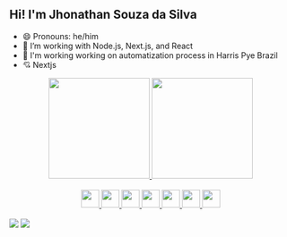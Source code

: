 <!--
**JhonathanSilva2/JhonathanSilva2** is a ✨ _special_ ✨ repository because its `README.md` (this file) appears on your GitHub profile.

Here are some ideas to get you started:

- 🔭 I’m currently working on ...
- 🌱 I’m currently learning ...
- 👯 I’m looking to collaborate on ...
- 🤔 I’m looking for help with ...
- 💬 Ask me about ...
- 📫 How to reach me: ...
- 😄 Pronouns: ...
- ⚡ Fun fact: ...
-->
## Hi! I'm Jhonathan Souza da Silva

- 😄 Pronouns: he/him
- 🌱 I’m working with Node.js, Next.js, and React
- 🔭 I'm working working on automatization process in Harris Pye Brazil
- :cupid: Nextjs

<div align="center">
<a href="https://github.com/jhonathanSilva">
<div align="center">
  <img height="180em" src="https://github-readme-stats.vercel.app/api?username=jhonathansilva2&show_icons=true&layout=compact&langs_count=7&theme=midnight-purple" />
  <img height="180em" src="https://github-readme-stats.vercel.app/api/top-langs/?username=jhonathansilva2&layout=compact&langs_count=7&theme=midnight-purple" />
</div>

</div>
<div align="center">
  <div style="display: inline_block"><br>
    <img height="32" width="32" src="https://cdn.simpleicons.org/Next.js/black/white" />
    <img height="32" width="32" src="https://cdn.simpleicons.org/TailwindCSS" />
    <img height="32" width="32" src="https://cdn.simpleicons.org/JavaScript" />
    <img height="32" width="32" src="https://cdn.simpleicons.org/TypeScript"/>
    <img height="32" width="32" src="https://cdn.simpleicons.org/Node.js" />
    <img height="32" width="32" src="https://cdn.simpleicons.org/GitHub/black/white" />
    <img height="32" width="32" src="https://cdn.simpleicons.org/Docker" />
  </div>
</div>
<br>
<div> 
  <a href = "mailto:jhonathancontato4@gmail.com"><img src="https://img.shields.io/badge/-Gmail-%23333?style=for-the-badge&logo=gmail&logoColor=white" target="_blank"></a>
  <a href="https://www.linkedin.com/in/jhonathansilva2/" target="_blank"><img src="https://img.shields.io/badge/-LinkedIn-%230077B5?style=for-the-badge&logo=linkedin&logoColor=white" target="_blank"></a> 
</div>
